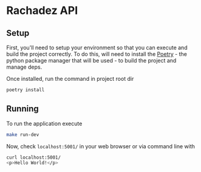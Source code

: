 # Rachadez API

## Setup
First, you'll need to setup your environment so that you can execute and build the project correctly. To do this, will need to install the [Poetry](https://python-poetry.org/docs/#installation) - the python package manager that will be used - to build the project and manage deps.

Once installed, run the command in project root dir
```bash
poetry install
```

## Running
To run the application execute
```bash
make run-dev
```

Now, check `localhost:5001/` in your web browser or via command line with
```bash
curl localhost:5001/
<p>Hello World!</p>
```
